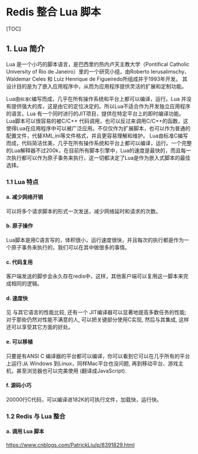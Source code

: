 # Redis 整合 Lua 脚本

[TOC]

## 1. Lua 简介

Lua 是一个小巧的脚本语言，是巴西里约热内卢天主教大学（Pontifical Catholic University of Rio de Janeiro）里的一个研究小组，由Roberto Ierusalimschy、Waldemar Celes 和 Luiz Henrique de Figueiredo所组成并于1993年开发。 其设计目的是为了嵌入应用程序中，从而为应用程序提供灵活的扩展和定制功能。

Lua由`标准C`编写而成，几乎在所有操作系统和平台上都可以编译，运行。Lua 并没有提供强大的库，这是由它的定位决定的。所以Lua不适合作为开发独立应用程序的语言。Lua 有一个同时进行的JIT项目，提供在特定平台上的即时编译功能。
Lua脚本可以很容易的被C/C++ 代码调用，也可以反过来调用C/C++的函数，这使得Lua在应用程序中可以被广泛应用。不仅仅作为扩展脚本，也可以作为普通的配置文件，代替XML,ini等文件格式，并且更容易理解和维护。 Lua由标准C编写而成，代码简洁优美，几乎在所有操作系统和平台上都可以编译，运行。一个完整的Lua解释器不过200k，在目前所有脚本引擎中，Lua的速度是最快的，而且每一次执行都可以作为原子事务来执行，这一切都决定了Lua是作为嵌入式脚本的最佳选择。

### 1.1 Lua 特点

#### a. 减少网络开销

可以将多个请求脚本的形式一次发送，减少网络延时和请求的次数。

#### b. 原子操作

Lua脚本是用C语言写的，体积很小，运行速度很快，并且每次的执行都是作为一个原子事务来执行的，我们可以在其中做很多的事情。

#### c. 代码复用

客户端发送的脚步会永久存在redis中，这样，其他客户端可以复用这一脚本来完成相同的逻辑。

#### d. 速度快

见 与其它语言的性能比较, 还有一个 JIT编译器可以显著地提高多数任务的性能; 对于那些仍然对性能不满意的人, 可以把关键部分使用C实现, 然后与其集成, 这样还可以享受其它方面的好处。

#### e. 可以移植

只要是有ANSI C 编译器的平台都可以编译，你可以看到它可以在几乎所有的平台上运行:从 Windows 到Linux，同样Mac平台也没问题, 再到移动平台、游戏主机，甚至浏览器也可以完美使用 (翻译成JavaScript).

#### f. 源码小巧

20000行C代码，可以编译进182K的可执行文件，加载快，运行快。

### 1.2 Redis 与 Lua 整合

#### a. 调用 Lua 脚本

https://www.cnblogs.com/PatrickLiu/p/8391829.html